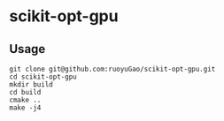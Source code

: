 # scikit-opt-gpu

## Usage
```
git clone git@github.com:ruoyuGao/scikit-opt-gpu.git
cd scikit-opt-gpu
mkdir build
cd build
cmake ..
make -j4
```